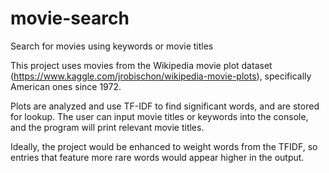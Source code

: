 # movie-search
Search for movies using keywords or movie titles


This project uses movies from the Wikipedia movie plot dataset (https://www.kaggle.com/jrobischon/wikipedia-movie-plots), specifically American ones since 1972.

Plots are analyzed and use TF-IDF to find significant words, and are stored for lookup. The user can input movie titles or keywords into the console, and the program will print relevant movie titles.

Ideally, the project would be enhanced to weight words from the TFIDF, so entries that feature more rare words would appear higher in the output.

